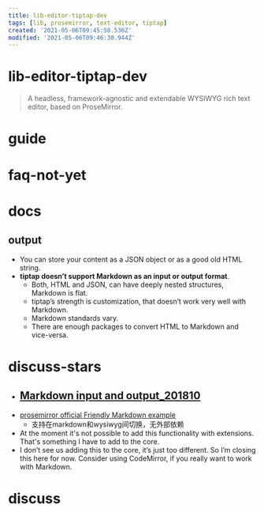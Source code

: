 ```yaml
---
title: lib-editor-tiptap-dev
tags: [lib, prosemirror, text-editor, tiptap]
created: '2021-05-06T09:45:58.536Z'
modified: '2021-05-06T09:46:30.944Z'
---
```


# lib-editor-tiptap-dev

> A headless, framework-agnostic and extendable WYSIWYG rich text editor, based on ProseMirror.

# guide

# faq-not-yet

# docs

## output

- You can store your content as a JSON object or as a good old HTML string.
- **tiptap doesn’t support Markdown as an input or output format**. 
  - Both, HTML and JSON, can have deeply nested structures, Markdown is flat.
  - tiptap’s strength is customization, that doesn’t work very well with Markdown.
  - Markdown standards vary.
  - There are enough packages to convert HTML to Markdown and vice-versa.
# discuss-stars
- ## [Markdown input and output_201810](https://github.com/ueberdosis/tiptap/issues/66)
- [prosemirror official Friendly Markdown example](https://prosemirror.net/examples/markdown/)
  - 支持在markdown和wysiwyg间切换，无外部依赖
- At the moment it's not possible to add this functionality with extensions. That's something I have to add to the core.
- I don’t see us adding this to the core, it’s just too different. So I’m closing this here for now. Consider using CodeMirror, if you really want to work with Markdown.
# discuss
